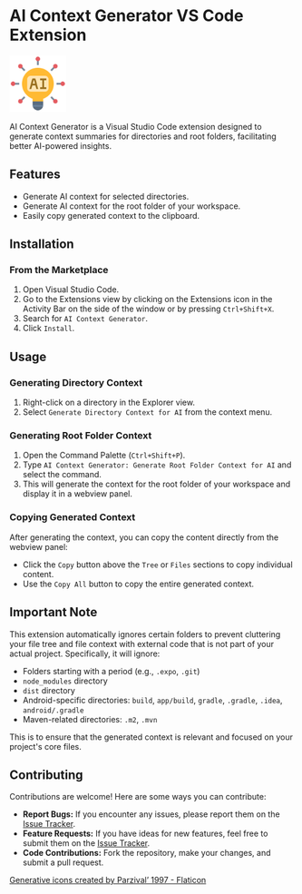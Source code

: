 # AI Context Generator VS Code Extension

<img src="images/icon.png" alt="Extension Icon" width="100" height="100">

AI Context Generator is a Visual Studio Code extension designed to generate context summaries for directories and root folders, facilitating better AI-powered insights.

## Features

- Generate AI context for selected directories.
- Generate AI context for the root folder of your workspace.
- Easily copy generated context to the clipboard.

## Installation

### From the Marketplace

1. Open Visual Studio Code.
2. Go to the Extensions view by clicking on the Extensions icon in the Activity Bar on the side of the window or by pressing `Ctrl+Shift+X`.
3. Search for `AI Context Generator`.
4. Click `Install`.

## Usage

### Generating Directory Context

1. Right-click on a directory in the Explorer view.
2. Select `Generate Directory Context for AI` from the context menu.

### Generating Root Folder Context

1. Open the Command Palette (`Ctrl+Shift+P`).
2. Type `AI Context Generator: Generate Root Folder Context for AI` and select the command.
3. This will generate the context for the root folder of your workspace and display it in a webview panel.

### Copying Generated Context

After generating the context, you can copy the content directly from the webview panel:

- Click the `Copy` button above the `Tree` or `Files` sections to copy individual content.
- Use the `Copy All` button to copy the entire generated context.

## Important Note

This extension automatically ignores certain folders to prevent cluttering your file tree and file context with external code that is not part of your actual project. Specifically, it will ignore:

- Folders starting with a period (e.g., `.expo`, `.git`)
- `node_modules` directory
- `dist` directory
- Android-specific directories: `build`, `app/build`, `gradle`, `.gradle`, `.idea`, `android/.gradle`
- Maven-related directories: `.m2`, `.mvn`

This is to ensure that the generated context is relevant and focused on your project's core files.

## Contributing

Contributions are welcome! Here are some ways you can contribute:

- **Report Bugs:** If you encounter any issues, please report them on the [Issue Tracker](https://github.com/drumnation/ai-context-generator/issues).
- **Feature Requests:** If you have ideas for new features, feel free to submit them on the [Issue Tracker](https://github.com/drumnation/ai-context-generator/issues).
- **Code Contributions:** Fork the repository, make your changes, and submit a pull request.

<a href="https://www.flaticon.com/free-icons/generative" title="generative icons">Generative icons created by Parzival’ 1997 - Flaticon</a>
